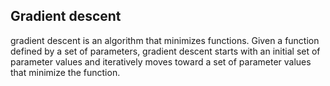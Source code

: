 ## Gradient descent

gradient descent is an algorithm that minimizes functions. Given a function defined by a set of parameters, gradient descent starts with an initial set of parameter values and iteratively moves toward a set of parameter values that minimize the function.
